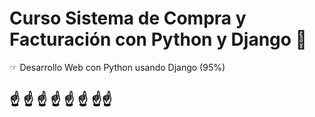 # Curso Sistema de Compra y Facturación con Python y Django 🐍 


☞ Desarrollo Web con Python usando Django (95%)


## ☝ ☝ ☝ ☝ ☝ ☝ ☝☝
